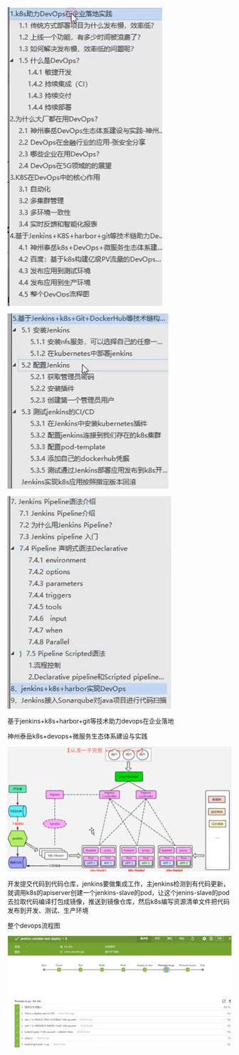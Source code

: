 ![image-20230316151934315](assets/image-20230316151934315.png)

![image-20230316152023491](assets/image-20230316152023491.png)

![image-20230316152050572](assets/image-20230316152050572.png)



基于jenkins+k8s+harbor+git等技术助力devops在企业落地

神州泰岳k8s+devops+微服务生态体系建设与实践

<img src="assets/image-20230315154535261.png" alt="image-20230315154535261" style="zoom:50%;" />

开发提交代码到代码仓库，jenkins要做集成工作，主jenkins检测到有代码更新，就调用k8s的apiserver创建一个jenkins-slave的pod，让这个jenins-slave的pod去拉取代码编译打包成镜像，推送到镜像仓库，然后k8s编写资源清单文件把代码发布到开发、测试、生产环境



整个devops流程图

<img src="assets/image-20230315155624058.png" alt="image-20230315155624058" style="zoom:50%;" />